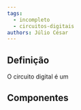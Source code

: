 ```yaml
---
tags:
  - incompleto
  - circuitos-digitais
authors: Júlio César
---
```

## Definição

O circuito digital é um
## Componentes
